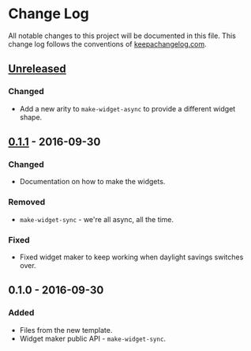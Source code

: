 # Change Log
All notable changes to this project will be documented in this file. This change log follows the conventions of [keepachangelog.com](http://keepachangelog.com/).

## [Unreleased]
### Changed
- Add a new arity to `make-widget-async` to provide a different widget shape.

## [0.1.1] - 2016-09-30
### Changed
- Documentation on how to make the widgets.

### Removed
- `make-widget-sync` - we're all async, all the time.

### Fixed
- Fixed widget maker to keep working when daylight savings switches over.

## 0.1.0 - 2016-09-30
### Added
- Files from the new template.
- Widget maker public API - `make-widget-sync`.

[Unreleased]: https://github.com/your-name/heroes/compare/0.1.1...HEAD
[0.1.1]: https://github.com/your-name/heroes/compare/0.1.0...0.1.1
